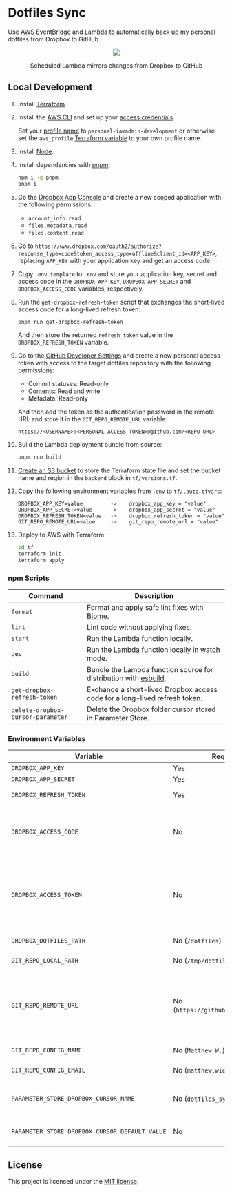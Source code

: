 # Dotfiles Sync

Use AWS [EventBridge](https://aws.amazon.com/eventbridge/) and [Lambda](https://aws.amazon.com/lambda/) to automatically back up my personal dotfiles from Dropbox to GitHub.

<p align="center"><img src="./docs/demo.gif" /></p>

<p align="center">Scheduled Lambda mirrors changes from Dropbox to GitHub</p>

## Local Development

1. Install [Terraform](https://developer.hashicorp.com/terraform/tutorials/aws-get-started/install-cli).

2. Install the [AWS CLI](https://docs.aws.amazon.com/cli/latest/userguide/getting-started-install.html) and set up your [access credentials](https://docs.aws.amazon.com/cli/v1/userguide/cli-chap-authentication.html).

    Set your [profile name](https://docs.aws.amazon.com/cli/latest/userguide/getting-started-quickstart.html#getting-started-quickstart-new-file) to `personal-iamadmin-development` or otherwise set the `aws_profile` [Terraform variable](https://developer.hashicorp.com/terraform/language/values/variables#assigning-values-to-root-module-variables) to your own profile name.

3. Install [Node](https://nodejs.org/en/learn/getting-started/how-to-install-nodejs).

4. Install dependencies with [pnpm](https://pnpm.io/):

    ```bash
    npm i -g pnpm
    pnpm i
    ```

5. Go the [Dropbox App Console](https://www.dropbox.com/developers/apps) and create a new scoped application with the following permissions:

    - `account_info.read`
    - `files.metadata.read`
    - `files.content.read`

6. Go to `https://www.dropbox.com/oauth2/authorize?response_type=code&token_access_type=offline&client_id=<APP_KEY>`, replacing `APP_KEY` with your application key and get an access code.

7. Copy `.env.template` to `.env` and store your application key, secret and access code in the `DROPBOX_APP_KEY`, `DROPBOX_APP_SECRET` and `DROPBOX_ACCESS_CODE` variables, respectively.

8. Run the `get-dropbox-refresh-token` script that exchanges the short-lived access code for a long-lived refresh token:

    ```bash
    pnpm run get-dropbox-refresh-token
    ```

    And then store the returned `refresh_token` value in the `DROPBOX_REFRESH_TOKEN` variable.

9. Go to the [GitHub Developer Settings](https://github.com/settings/personal-access-tokens) and create a new personal access token with access to the target dotfiles repository with the following permissions:

    - Commit statuses: Read-only
    - Contents: Read and write
    - Metadata: Read-only 

    And then add the token as the authentication password in the remote URL and store it in the `GIT_REPO_REMOTE_URL` variable:

    ```
    https://<USERNAME>:<PERSONAL ACCESS TOKEN>@github.com/<REPO URL>
    ```

9. Build the Lambda deployment bundle from source:

    ```bash
    pnpm run build
    ```

10. [Create an S3 bucket](https://docs.aws.amazon.com/AmazonS3/latest/userguide/create-bucket-overview.html) to store the Terraform state file and set the bucket name and region in the `backend` block in `tf/versions.tf`.

11. Copy the following environment variables from `.env` to [`tf/.auto.tfvars`](https://developer.hashicorp.com/terraform/cloud-docs/workspaces/variables#7-local-environment-variables-prefixed-with-tf_var_):

    ```
    DROPBOX_APP_KEY=value         ->    dropbox_app_key = "value"
    DROPBOX_APP_SECRET=value      ->    dropbox_app_secret = "value"
    DROPBOX_REFRESH_TOKEN=value   ->    dropbox_refresh_token = "value"
    GIT_REPO_REMOTE_URL=value     ->    git_repo_remote_url = "value"
    ```

11. Deploy to AWS with Terraform:

    ```bash
    cd tf
    terraform init
    terraform apply
    ```

### npm Scripts

|Command|Description|
|---|---|
|`format`|Format and apply safe lint fixes with [Biome](https://biomejs.dev/).|
|`lint`|Lint code without applying fixes.
|`start`|Run the Lambda function locally.|
|`dev`|Run the Lambda function locally in watch mode.|
|`build`|Bundle the Lambda function source for distribution with [esbuild](https://esbuild.github.io/).|
|`get-dropbox-refresh-token`|Exchange a short-lived Dropbox access code for a long-lived refresh token.|
|`delete-dropbox-cursor-parameter`|Delete the Dropbox folder cursor stored in Parameter Store.|"

### Environment Variables

|Variable|Required (Default)|Description|
|-|-|-|
|`DROPBOX_APP_KEY`|Yes|Dropbox application key.|
|`DROPBOX_APP_SECRET`|Yes|Dropbox application secret.|
|`DROPBOX_REFRESH_TOKEN`|Yes|Long-lived refresh token used to get new access tokens.|
|`DROPBOX_ACCESS_CODE`|No|Interim access code given after Dropbox OAuth2 flow is completed for the first time.<br><br>Used to acquire the initial access and refresh token.|
|`DROPBOX_ACCESS_TOKEN`|No|Short-lived access token used to make requests to Dropbox.<br><br>This should only be used during development, as in production access tokens will be generated at runtime using the refresh token in `DROPBOX_REFRESH_TOKEN`.|
|`DROPBOX_DOTFILES_PATH`|No (`/dotfiles`)|Remote path to the dotfiles folder in your Dropbox account.|
|`GIT_REPO_LOCAL_PATH`|No (`/tmp/dotfiles`)|Local path to clone the Git repository into.|
|`GIT_REPO_REMOTE_URL`|No (`https://github.com/MatthewWid/dotfiles`)|URL of the Git remote to pull and push files from and to.<br><br>Should include authentication details that grant permission to read and write repository contents (Eg, `https://<USERNAME>:<PERSONAL ACCESS TOKEN>@github.com/MatthewWid/dotfiles`).|
|`GIT_REPO_CONFIG_NAME`|No (`Matthew W.`)|Git author name used when creating new commits.|
|`GIT_REPO_CONFIG_EMAIL`|No (`matthew.widdi@gmail.com`)|Git author email used when creating new commits.|
|`PARAMETER_STORE_DROPBOX_CURSOR_NAME`|No (`dotfiles_sync_dropbox_cursor`)|Name of the [AWS Systems Manager Parameter Store](https://docs.aws.amazon.com/systems-manager/latest/userguide/systems-manager-parameter-store.html) parameter that stores the latest [folder cursor](https://www.dropbox.com/developers/documentation/http/documentation#files-list_folder-get_latest_cursor) returned from Dropbox.|
|`PARAMETER_STORE_DROPBOX_CURSOR_DEFAULT_VALUE`|No|Default value for the retrieved Dropbox folder cursor if none is found in Parameter Store.|

## License

This project is licensed under the [MIT license](https://opensource.org/license/mit/).
